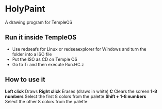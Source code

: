 # HolyPaint
A drawing program for TempleOS

## Run it inside TempleOS
* Use redseafs for Linux or redseaexplorer for Windows and turn the folder into a ISO file
* Put the ISO as CD on Temple OS
* Go to T: and then execute Run.HC.z

## How to use it
**Left click** Draws
**Right click** Erases (draws in white)
**C** Clears the screen
**1-8 numbers** Select the first 8 colors from the palette
**Shift + 1-8 numbers** Select the other 8 colors from the palette
